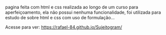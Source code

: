 pagina feita com html e css realizada ao longo de um curso para aperfeiçoamento, ela não possui nenhuma funcionalidade, foi utilizada para estudo de sobre html e css com uso de formulação...

Acesse para ver: https://rafael-84.github.io/Sujeitogram/
